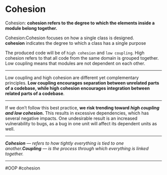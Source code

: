 # Cohesion

Cohesion: **cohesion refers to the degree to which the elements inside a module belong together.**

Cohesion:Cohesion focuses on how a single class is designed. **cohesion** indicates the degree to which a class has a single purpose

The produced code will be of `high cohesion` and `low coupling`. High cohesion refers to that all code from the same domain is grouped together. Low coupling means that modules are not dependent on each other.

***


Low coupling and high cohesion are different yet complementary principles. **Low coupling encourages separation between unrelated parts of a codebase, while high cohesion encourages integration between related parts of a codebase**.
***
If we don’t follow this best practice, **we risk trending toward _high coupling and low cohesion_.** This results in excessive dependencies, which has several negative impacts. One undesirable result is an increased vulnerability to bugs, as a bug in one unit will affect its dependent units as well.
***
**_Cohesion_** _— refers to how tightly everything is tied to one another._**_Coupling_** _— is the process through which everything is linked together._
***

#OOP #cohesion
